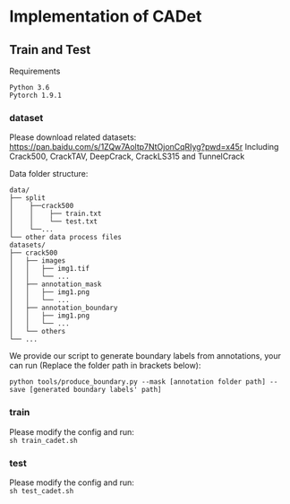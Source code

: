 # Implementation of CADet



## Train and Test 
Requirements
```
Python 3.6
Pytorch 1.9.1
```
### dataset
Please download related datasets: https://pan.baidu.com/s/1ZQw7Aoltp7NtOjonCqRIyg?pwd=x45r
Including Crack500, CrackTAV, DeepCrack, CrackLS315 and TunnelCrack

Data folder structure:  

```
data/
├── split
│    ├──crack500
│    │    ├── train.txt
│    │    └── test.txt
│    └──...
└── other data process files
datasets/
├── crack500
│   ├── images
│   │   ├── img1.tif
│   │   └── ...
│   ├── annotation_mask
│   │   ├── img1.png
│   │   └── ...
│   ├── annotation_boundary
│   │   ├── img1.png
│   │   └── ...
│   └── others
└── ...
```
We provide our script to generate boundary labels from annotations, your can run (Replace the folder path in brackets below):
```
python tools/produce_boundary.py --mask [annotation folder path] --save [generated boundary labels' path]
```
### train
Please modify the config and run:  
`sh train_cadet.sh`
### test
Please modify the config and run:   
`sh test_cadet.sh`  
